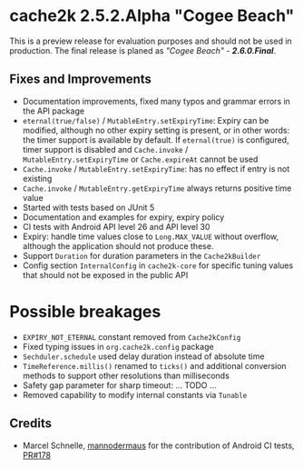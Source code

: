 # cache2k 2.5.2.Alpha "Cogee Beach"

This is a preview release for evaluation purposes and should not be used in production.
The final release is planed as *"Cogee Beach" - **2.6.0.Final***.

## Fixes and Improvements

- Documentation improvements, fixed many typos and grammar errors in the API package
- `eternal(true/false)` / `MutableEntry.setExpiryTime`: Expiry can be modified, although 
  no other expiry setting is present, or in other words: the timer support is available by
  default. If `eternal(true)` is configured, timer support is disabled and
  `Cache.invoke` / `MutableEntry.setExpiryTime` or `Cache.expireAt` cannot be used 
- `Cache.invoke` / `MutableEntry.setExpiryTime`: has no effect if entry is not existing 
- `Cache.invoke` / `MutableEntry.getExpiryTime` always returns positive time value
- Started with tests based on JUnit 5
- Documentation and examples for expiry, expiry policy
- CI tests with Android API level 26 and API level 30
- Expiry: handle time values close to `Long.MAX_VALUE` without overflow, although the application
  should not produce these.
- Support `Duration` for duration parameters in the `Cache2kBuilder`
- Config section `InternalConfig` in `cache2k-core` for specific tuning values that
  should not be exposed in the public API

# Possible breakages

- `EXPIRY_NOT_ETERNAL` constant removed from `Cache2kConfig`
- Fixed typing issues in `org.cache2k.config` package
- `Sechduler.schedule` used delay duration instead of absolute time
- `TimeReference.millis()` renamed to `ticks()` and additional conversion
  methods to support other resolutions than milliseconds
- Safety gap parameter for sharp timeout: ... TODO ...
- Removed capability to modify internal constants via `Tunable`

## Credits

- Marcel Schnelle, [mannodermaus](https://github.com/mannodermaus) for the contribution of 
  Android CI tests, [PR#178](https://github.com/cache2k/cache2k/pull/178) 